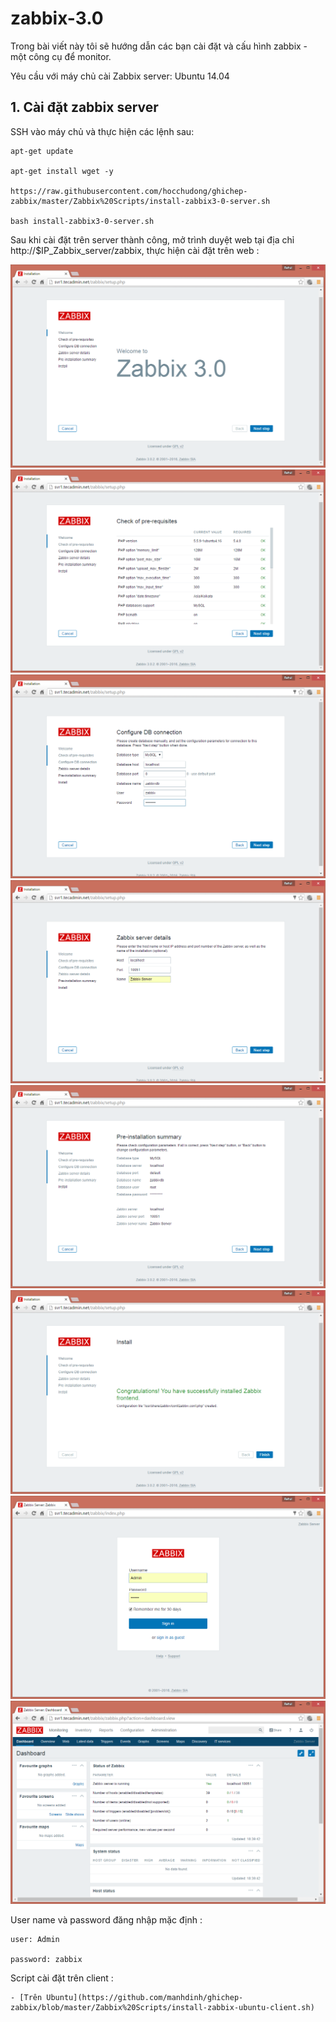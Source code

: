 zabbix-3.0
==========

Trong bài viết này tôi sẽ hướng dẫn các bạn cài đặt và cấu hình zabbix - một công cụ để monitor.

Yêu cầu với máy chủ cài Zabbix server: Ubuntu 14.04

## 1. Cài đặt zabbix server

SSH vào máy chủ và thực hiện các lệnh sau:

    apt-get update

    apt-get install wget -y

    https://raw.githubusercontent.com/hocchudong/ghichep-zabbix/master/Zabbix%20Scripts/install-zabbix3-0-server.sh

    bash install-zabbix3-0-server.sh

Sau khi cài đặt trên server thành công, mở trình duyệt web tại địa chỉ http://$IP_Zabbix_server/zabbix, thực hiện cài đặt trên web :

![setup-zabbix](/images/setup-01.png)
![setup-zabbix](/images/setup-02.png)
![setup-zabbix](/images/setup-03.png)
![setup-zabbix](/images/setup-04.png)
![setup-zabbix](/images/setup-05.png)
![setup-zabbix](/images/setup-06.png)
![setup-zabbix](/images/setup-07.png)
![setup-zabbix](/images/setup-08.png)

User name và password đăng nhập mặc định : 

	user: Admin
	
	password: zabbix
	
Script cài đặt trên client :

	- [Trên Ubuntu](https://github.com/manhdinh/ghichep-zabbix/blob/master/Zabbix%20Scripts/install-zabbix-ubuntu-client.sh)
